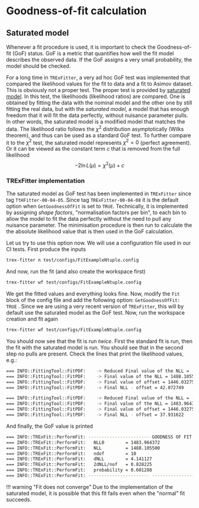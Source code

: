 # Goodness-of-fit calculation

## Saturated model

Whenever a fit procedure is used, it is important to check the Goodness-of-fit (GoF) status.
GoF is a metric that quantifies how well the fit model describes the observed data.
If the GoF assigns a very small probability, the model should be checked.

For a long time in `TRExFitter`, a very ad hoc GoF test was implemented that compared the likelihood values for the fit to data and a fit to Asimov dataset.
This is obviously not a proper test.
The proper test is provided by [saturated model](http://www.physics.ucla.edu/~cousins/stats/cousins_saturated.pdf).
In this test, the likelihoods (likelihood ratios) are compared.
One is obtained by fitting the data with the nominal model and the other one by still fitting the real data, but with the _saturated model_, a model that has enough freedom that it will fit the data perfectly, without nuisance parameter pulls.
In other words, the saturated model is a modified model that matches the data.
The likelihood ratio follows the $\chi^2$ distribution asymptotically (Wilks theorem), and thus can be used as a standard GoF test.
To further compare it to the $\chi^2$ test, the saturated model represents $\chi^2 = 0$ (perfect agreement).
Or it can be viewed as the constant term $c$ that is removed from the full likelihood
$$
 -2\ln L(\mu) = \chi^2(\mu) + c
$$

### TRExFitter implementation

The saturated model as GoF test has been implemented in `TRExFitter` since tag `TtHFitter-00-04-05`.
Since tag `TRExFitter-00-04-08` it is the default option when `GetGoodnessOfFit` is set to `TRUE`.
Technically, it is implemented by assigning _shape factors_, "normalisation factors per bin", to each bin to allow the model to fit the data perfectly without the need to pull any nuisance parameter.
The minimisation procedure is then run to calculate the the absolute likelihood value that is then used in the GoF calculation.

Let us try to use this option now.
We will use a configuration file used in our CI tests.
First produce the inputs

```bash
trex-fitter n test/configs/FitExampleNtuple.config
```

And now, run the fit (and also create the workspace first)

```bash
trex-fitter wf test/configs/FitExampleNtuple.config
```

We get the fitted values and everything looks fine.
Now, modify the `Fit` block of the config file and add the following option: `GetGoodnessOfFit: TRUE` .
Since we are using a very recent version of `TRExFitter`, this will by default use the saturated model as the GoF test.
Now, run the workspace creation and fit again

```bash
trex-fitter wf test/configs/FitExampleNtuple.config
```

You should now see that the fit is run _twice_.
First the standard fit is run, then the fit with the saturated model is run.
You should see that in the second step no pulls are present.
Check the lines that print the likelihood values, e.g.:

```bash
=== INFO::FittingTool::FitPDF:    -> Reduced Final value of the NLL = -998511.89450029970612376928
=== INFO::FittingTool::FitPDF:    -> Final value of the NLL = 1488.105500
=== INFO::FittingTool::FitPDF:    -> Final value of offset = 1446.032751
=== INFO::FittingTool::FitPDF:    -> Final NLL - offset = 42.072749
```

```bash
=== INFO::FittingTool::FitPDF:    -> Reduced Final value of the NLL = -998516.03562775580212473869
=== INFO::FittingTool::FitPDF:    -> Final value of the NLL = 1483.964372
=== INFO::FittingTool::FitPDF:    -> Final value of offset = 1446.032751
=== INFO::FittingTool::FitPDF:    -> Final NLL - offset = 37.931622
```

And finally, the GoF value is printed

```bash
=== INFO::TRExFit::PerformFit: ----------------------- GOODNESS OF FIT EVALUATION -----------------------
=== INFO::TRExFit::PerformFit:   NLL0        = 1483.964372
=== INFO::TRExFit::PerformFit:   NLL         = 1488.105500
=== INFO::TRExFit::PerformFit:   ndof        = 10
=== INFO::TRExFit::PerformFit:   dNLL        = 4.141127
=== INFO::TRExFit::PerformFit:   2dNLL/nof   = 0.828225
=== INFO::TRExFit::PerformFit:   probability = 0.601288
=== INFO::TRExFit::PerformFit: ----------------------- -------------------------- -----------------------
```

!!! warning "Fit does not converge"
    Due to the implementation of the saturated model, it is possible that this fit fails even when the "normal" fit succeeds.

